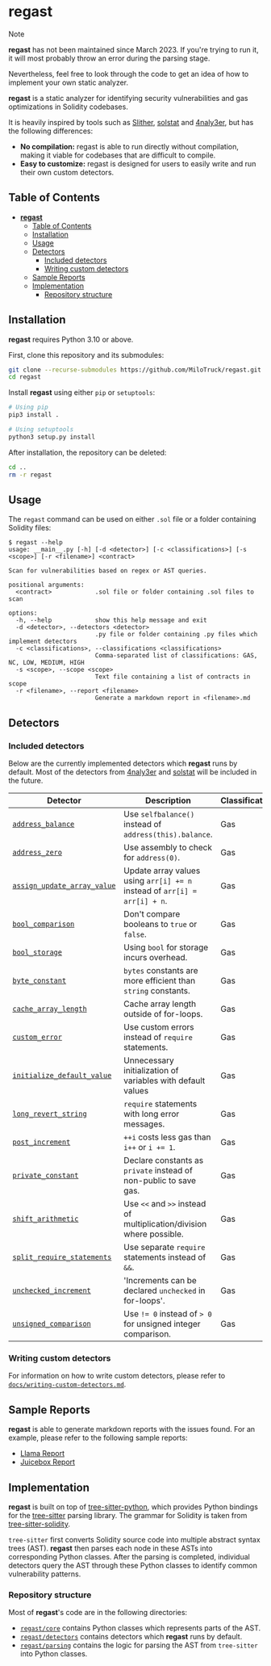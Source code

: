 # **regast**

> [!NOTE]
> **regast** has not been maintained since March 2023. If you're trying to run it, it will most probably throw an error during the parsing stage. 
> 
> Nevertheless, feel free to look through the code to get an idea of how to implement your own static analyzer.

**regast** is a static analyzer for identifying security vulnerabilities and gas optimizations in Solidity codebases.

It is heavily inspired by tools such as [Slither](https://github.com/crytic/slither), [solstat](https://github.com/0xKitsune/solstat) and [4naly3er](https://github.com/Picodes/4naly3er), but has the following differences:
* **No compilation:** regast is able to run directly without compilation, making it viable for codebases that are difficult to compile.
* **Easy to customize:** regast is designed for users to easily write and run their own custom detectors.

## Table of Contents
- [**regast**](#regast)
  - [Table of Contents](#table-of-contents)
  - [Installation](#installation)
  - [Usage](#usage)
  - [Detectors](#detectors)
    - [Included detectors](#included-detectors)
    - [Writing custom detectors](#writing-custom-detectors)
  - [Sample Reports](#sample-reports)
  - [Implementation](#implementation)
    - [Repository structure](#repository-structure)


## Installation
**regast** requires Python 3.10 or above.

First, clone this repository and its submodules:
```sh
git clone --recurse-submodules https://github.com/MiloTruck/regast.git
cd regast
```

Install **regast** using either `pip` or `setuptools`:
```sh
# Using pip
pip3 install .

# Using setuptools
python3 setup.py install
```

After installation, the repository can be deleted:
```sh
cd ..
rm -r regast
```

## Usage
The `regast` command can be used on either `.sol` file or a folder containing Solidity files:
```
$ regast --help
usage: __main__.py [-h] [-d <detector>] [-c <classifications>] [-s <scope>] [-r <filename>] <contract>

Scan for vulnerabilities based on regex or AST queries.

positional arguments:
  <contract>            .sol file or folder containing .sol files to scan

options:
  -h, --help            show this help message and exit
  -d <detector>, --detectors <detector>
                        .py file or folder containing .py files which implement detectors
  -c <classifications>, --classifications <classifications>
                        Comma-separated list of classifications: GAS, NC, LOW, MEDIUM, HIGH
  -s <scope>, --scope <scope>
                        Text file containing a list of contracts in scope
  -r <filename>, --report <filename>
                        Generate a markdown report in <filename>.md
```

## Detectors

### Included detectors
Below are the currently implemented detectors which **regast** runs by default. Most of the detectors from [4naly3er](https://github.com/Picodes/4naly3er) and [solstat](https://github.com/0xKitsune/solstat) will be included in the future.

| Detector                                                                         | Description                                                               | Classification |
| -------------------------------------------------------------------------------- | ------------------------------------------------------------------------- | -------------- |
| [`address_balance`](regast/detectors/gas/address_balance.py)                     | Use `selfbalance()` instead of `address(this).balance`.                   | Gas            |
| [`address_zero`](regast/detectors/gas/address_zero.py)                           | Use assembly to check for `address(0)`.                                   | Gas            |
| [`assign_update_array_value`](regast/detectors/gas/assign_update_array_value.py) | Update array values using `arr[i] += n` instead of `arr[i] = arr[i] + n`. | Gas            |
| [`bool_comparison`](regast/detectors/gas/bool_comparison.py)                     | Don\'t compare booleans to `true` or `false`.                             | Gas            |
| [`bool_storage`](regast/detectors/gas/bool_storage.py)                           | Using `bool` for storage incurs overhead.                                 | Gas            |
| [`byte_constant`](regast/detectors/gas/byte_constant.py)                         | `bytes` constants are more efficient than `string` constants.             | Gas            |
| [`cache_array_length`](regast/detectors/gas/cache_array_length.py)               | Cache array length outside of for-loops.                                  | Gas            |
| [`custom_error`](regast/detectors/gas/custom_error.py)                           | Use custom errors instead of `require` statements.                        | Gas            |
| [`initialize_default_value`](regast/detectors/gas/initialize_default_value.py)   | Unnecessary initialization of variables with default values               | Gas            |
| [`long_revert_string`](regast/detectors/gas/long_revert_string.py)               | `require` statements with long error messages.                            | Gas            |
| [`post_increment`](regast/detectors/gas/post_increment.py)                       | `++i` costs less gas than `i++` or `i += 1`.                              | Gas            |
| [`private_constant`](regast/detectors/gas/private_constant.py)                   | Declare constants as `private` instead of non-public to save gas.         | Gas            |
| [`shift_arithmetic`](regast/detectors/gas/shift_arithmetic.py)                   | Use `<<` and `>>` instead of multiplication/division where possible.      | Gas            |
| [`split_require_statements`](regast/detectors/gas/split_require_statements.py)   | Use separate `require` statements instead of `&&`.                        | Gas            |
| [`unchecked_increment`](regast/detectors/gas/unchecked_increment.py)             | 'Increments can be declared `unchecked` in for-loops'.                    | Gas            |
| [`unsigned_comparison`](regast/detectors/gas/unsigned_comparison.py)             | Use `!= 0` instead of `> 0` for unsigned integer comparison.              | Gas            |

### Writing custom detectors

For information on how to write custom detectors, please refer to [`docs/writing-custom-detectors.md`](docs/writing-custom-detectors.md).

## Sample Reports

**regast** is able to generate markdown reports with the issues found. For an example, please refer to the following sample reports:

* [Llama Report](/examples/reports/llama-report.md)
* [Juicebox Report](/examples/reports/juicebox-report.md)

## Implementation
**regast** is built on top of [tree-sitter-python](https://github.com/tree-sitter/tree-sitter-python), which provides Python bindings for the [tree-sitter](https://tree-sitter.github.io/tree-sitter/) parsing library. The grammar for Solidity is taken from [tree-sitter-solidity](https://github.com/JoranHonig/tree-sitter-solidity).

`tree-sitter` first converts Solidity source code into multiple abstract syntax trees (AST). **regast** then parses each node in these ASTs into corresponding Python classes. After the parsing is completed, individual detectors query the AST through these Python classes to identify common vulnerability patterns.

### Repository structure
Most of **regast**'s code are in the following directories:
* [`regast/core`](regast/core) contains Python classes which represents parts of the AST.
* [`regast/detectors`](regast/detectors) contains detectors which **regast** runs by default.
* [`regast/parsing`](regast/parsing) contains the logic for parsing the AST from `tree-sitter` into Python classes. 